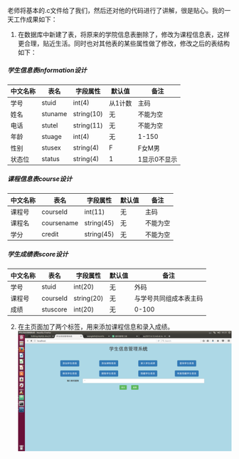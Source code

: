老师将基本的.c文件给了我们，然后还对他的代码进行了讲解，很是贴心。我的一天工作成果如下：
 1. 在数据库中新建了表，将原来的学院信息表删除了，修改为课程信息表，这样更合理，贴近生活。同时也对其他表的某些属性做了修改，修改之后的表结构如下：
##### 学生信息表information设计
| 中文名称 | 表名 | 字段属性 | 默认值 | 备注 |
|---------|-----|---------|-------|------|
| 学号 | stuid | int(4) | 从1计数 | 主码 |
| 姓名 | stuname | string(10) | 无 | 不能为空 |
| 电话 | stutel | string(11) | 无 | 不能为空 |
| 年龄 | stuage | int(4) | 无 | 1-150 |
| 性别 | stusex | string(4) | F | F女M男 |
| 状态位 | status | string(4) | 1 | 1显示0不显示|


##### 课程信息表course设计
| 中文名称 | 表名 | 字段属性 | 默认值 | 备注 |
|---------|-----|---------|-------|------|
| 课程号 | courseId | int(11) | 无 | 主码 |
| 课程名 | coursename | string(45) | 无 | 不能为空 |
| 学分  | credit | string(45) | 无 | 不能为空 |


##### 学生成绩表score设计
| 中文名称 | 表名 | 字段属性 | 默认值 | 备注 |
|---------|-----|---------|-------|------|
| 学号 | stuid | int(20) | 无 | 外码 |
| 课程号 | courseId | string(20) | 无 | 与学号共同组成本表主码 |
| 成绩 | stuscore | int(20) | 无 | 0-100 |

2. 在主页面加了两个标签，用来添加课程信息和录入成绩。
![效果图](https://github.com/Njuliet/MySQL-doc/blob/master/img/%E6%95%88%E6%9E%9C%E5%9B%BE0.png)
